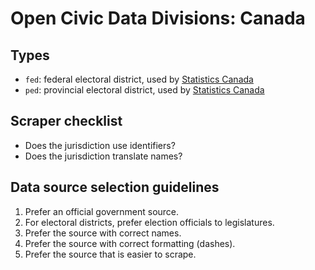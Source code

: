 # Open Civic Data Divisions: Canada

## Types

* `fed`: federal electoral district, used by [Statistics Canada](http://www12.statcan.gc.ca/census-recensement/2011/ref/dict/geo025-eng.cfm)
* `ped`: provincial electoral district, used by [Statistics Canada](http://www12.statcan.gc.ca/census-recensement/2006/ref/rp-guides/rp/coverage-couverture/cov-couv_app-b-eng.cfm)

## Scraper checklist

* Does the jurisdiction use identifiers?
* Does the jurisdiction translate names?

## Data source selection guidelines

1. Prefer an official government source.
  1. For electoral districts, prefer election officials to legislatures.
1. Prefer the source with correct names.
1. Prefer the source with correct formatting (dashes).
1. Prefer the source that is easier to scrape.
